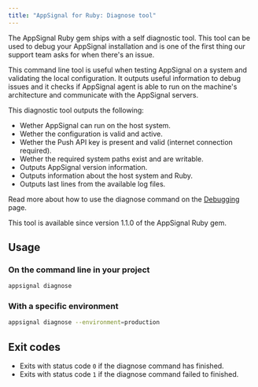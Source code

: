 ```yaml
---
title: "AppSignal for Ruby: Diagnose tool"
---
```


The AppSignal Ruby gem ships with a self diagnostic tool. This tool can be used
to debug your AppSignal installation and is one of the first thing our support
team asks for when there's an issue.

This command line tool is useful when testing AppSignal on a system and
validating the local configuration. It outputs useful information to debug
issues and it checks if AppSignal agent is able to run on the machine's
architecture and communicate with the AppSignal servers.

This diagnostic tool outputs the following:

- Wether AppSignal can run on the host system.
- Wether the configuration is valid and active.
- Wether the Push API key is present and valid (internet connection required).
- Wether the required system paths exist and are writable.
- Outputs AppSignal version information.
- Outputs information about the host system and Ruby.
- Outputs last lines from the available log files.

Read more about how to use the diagnose command on the
[Debugging][debugging] page.

This tool is available since version 1.1.0 of the AppSignal Ruby gem.

## Usage

### On the command line in your project

```bash
appsignal diagnose
```

### With a specific environment

```bash
appsignal diagnose --environment=production
```

## Exit codes

- Exits with status code `0` if the diagnose command has finished.
- Exits with status code `1` if the diagnose command failed to finished.

[debugging]: /support/debugging.html
